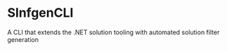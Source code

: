 # SlnfgenCLI

A CLI that extends the .NET solution tooling with automated solution filter generation
